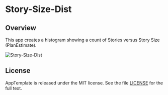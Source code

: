 Story-Size-Dist
=========================

## Overview
This app creates a histogram showing a count of Stories versus Story Size (PlanEstimate).

![Story-Size-Dist](https://raw2.github.com/markwilliams970/Story-Size-Distribution/master/image/story-size-dist.png)

## License

AppTemplate is released under the MIT license.  See the file [LICENSE](https://raw.github.com/RallyApps/AppTemplate/master/LICENSE) for the full text.
